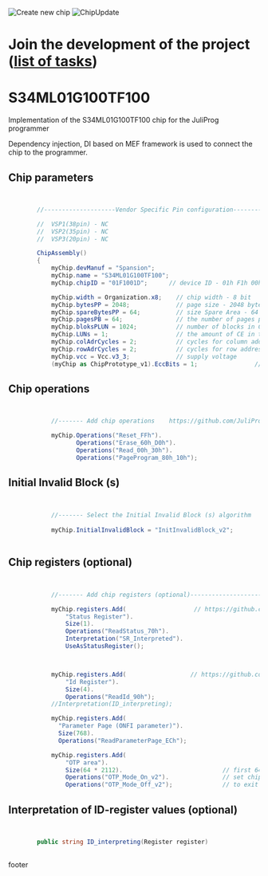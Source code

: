 ![Create new chip](https://github.com/JuliProg/S34ML01G100TF100/workflows/Create%20new%20chip/badge.svg?event=repository_dispatch)
![ChipUpdate](https://github.com/JuliProg/S34ML01G100TF100/workflows/ChipUpdate/badge.svg)
# Join the development of the project ([list of tasks](https://github.com/users/JuliProg/projects/1))


# S34ML01G100TF100
Implementation of the S34ML01G100TF100 chip for the JuliProg programmer

Dependency injection, DI based on MEF framework is used to connect the chip to the programmer.

<section class = "listing">

# Chip parameters
```c#


        //--------------------Vendor Specific Pin configuration---------------------------

        //  VSP1(38pin) - NC    
        //  VSP2(35pin) - NC
        //  VSP3(20pin) - NC

        ChipAssembly()
        {
            myChip.devManuf = "Spansion";
            myChip.name = "S34ML01G100TF100";
            myChip.chipID = "01F1001D";      // device ID - 01h F1h 00h 1Dh 

            myChip.width = Organization.x8;    // chip width - 8 bit
            myChip.bytesPP = 2048;             // page size - 2048 byte (2Kb)
            myChip.spareBytesPP = 64;          // size Spare Area - 64 byte
            myChip.pagesPB = 64;               // the number of pages per block - 64 
            myChip.bloksPLUN = 1024;           // number of blocks in CE - 1024
            myChip.LUNs = 1;                   // the amount of CE in the chip
            myChip.colAdrCycles = 2;           // cycles for column addressing
            myChip.rowAdrCycles = 2;           // cycles for row addressing 
            myChip.vcc = Vcc.v3_3;             // supply voltage
            (myChip as ChipPrototype_v1).EccBits = 1;                // required Ecc bits for each 512 bytes

```
# Chip operations
```c#


            //------- Add chip operations    https://github.com/JuliProg/Wiki#command-set----------------------------------------------------

            myChip.Operations("Reset_FFh").
                   Operations("Erase_60h_D0h").
                   Operations("Read_00h_30h").
                   Operations("PageProgram_80h_10h");

```
# Initial Invalid Block (s)
```c#

            
            //------- Select the Initial Invalid Block (s) algorithm    https://github.com/JuliProg/Wiki/wiki/Initiate-Invalid-Block-----------
                
            myChip.InitialInvalidBlock = "InitInvalidBlock_v2";
                
```
# Chip registers (optional)
```c#


            //------- Add chip registers (optional)----------------------------------------------------

            myChip.registers.Add(                   // https://github.com/JuliProg/Wiki/wiki/StatusRegister
                "Status Register").
                Size(1).
                Operations("ReadStatus_70h").
                Interpretation("SR_Interpreted").
                UseAsStatusRegister();



            myChip.registers.Add(                  // https://github.com/JuliProg/Wiki/wiki/ID-Register
                "Id Register").
                Size(4).
                Operations("ReadId_90h");
            //Interpretation(ID_interpreting);

            myChip.registers.Add(
              "Parameter Page (ONFI parameter)").
              Size(768).
              Operations("ReadParameterPage_ECh");

            myChip.registers.Add(
                "OTP area").
                Size(64 * 2112).                            // first 64 pages
                Operations("OTP_Mode_On_v2").               // set chip to OTP mode then Page Read or Page Program commands for first 64 pages ( block[0] )
                Operations("OTP_Mode_Off_v2");              // to exit the OTP area and access the normal flash array


```
# Interpretation of ID-register values ​​(optional)
```c#


        public string ID_interpreting(Register register)   
        
```
</section>

















footer
